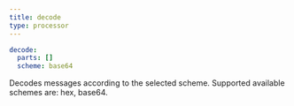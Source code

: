 ```yaml
---
title: decode
type: processor
---
```


```yaml
decode:
  parts: []
  scheme: base64
```

Decodes messages according to the selected scheme. Supported available schemes
are: hex, base64.


